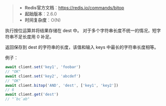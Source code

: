 > - **Redis官方文档**：https://redis.io/commands/bitop
> - **起始版本**：2.6.0
> - **时间复杂度**：O(N)

执行按位运算并将结果存储在 dest 中。 对于多个字符串长度不统一的情况，短字符串不足长度用 0 补足。

返回保存到 dest 的字符串的长度，该值和输入 keys 中最长的字符串长度相等。

例子：

```typescript
await client.set('key1', 'foobar')
// "OK"
await client.set('key2', 'abcdef')
// "OK"
await client.bitop('AND', 'dest', ['key1', 'key2'])
// 6
await client.get('dest')
// "`bc`ab"
```
